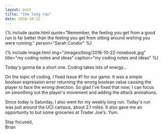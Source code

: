 ```yaml
---
layout: post
title: "the long run"
date: 2016-10-22
---
```


{% include quote.html
    quote="Remember, the feeling you get from a good run is far better than the feeling you get from sitting around wishing you were running."
    person="Sarah Condor" %}

{% include image.html
    img="/images/blog/2016-10-22-notebook.jpg"
    title="my coding notes and ideas"
    caption="my coding notes and ideas" %}

Today's gonna be a short one. Coding takes lots of energy...

On the topic of coding, I fixed Issue #1 for our game. It was a simple boolean expression error returning the wrong boolean value causing the player to face the wrong direction. So glad I've fixed that now; I can focus on smoothing out the player's movement and adding the attack animations.

Since today is Saturday, I also went for my weekly long run. Today's run was just around the UCI campus, about 2.1 miles. It also gave me an opportunity to but some groceries at Trader Joe's. Yum.

Stay focused,<br>
Brian
